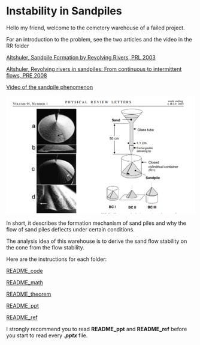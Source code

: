 # Instability in Sandpiles

Hello my friend, welcome to the cemetery warehouse of a failed project.

For an introduction to the problem, see the two articles and the video in the RR folder

[Altshuler, Sandpile Formation by Revolving Rivers, PRL 2003](/Reference/RR/altshuler2003.pdf)

[Altshuler, Revolving rivers in sandpiles: From continuous to intermittent flows, PRE 2008](/Reference/RR/altshuler2008.pdf)

[Video of the sandpile phenomenon](/Reference/RR/Revolving_rivers.mp4)


![](Cover.png)

In short, it describes the formation mechanism of sand piles and why the flow of sand piles deflects under certain conditions.

The analysis idea of this warehouse is to derive the sand flow stability on the cone from the flow stability.

Here are the instructions for each folder:

[README_code](/Code/README_code.md)

[README_math](/Math/README_math.md)

[README_theorem](/Theorem/README_theorem.md)

[README_ppt](/PPT_discussion/README_ppt.md)

[README_ref](/Reference/README_ref.md)

I strongly recommend you to read **README_ppt** and **README_ref** before you start to read every ***.pptx*** file. 